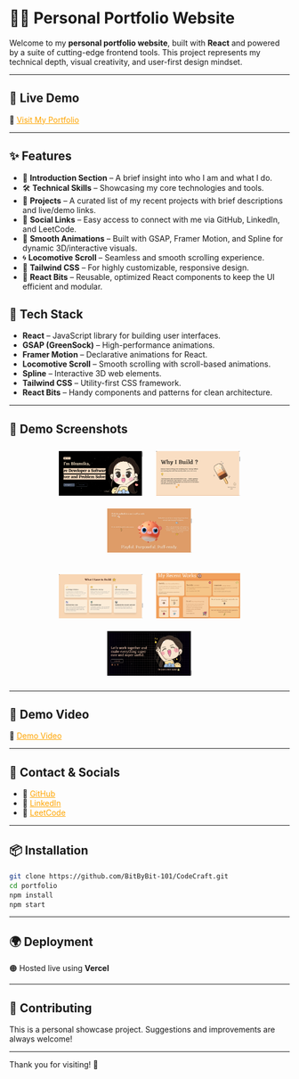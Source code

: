 # 🧡🌐 Personal Portfolio Website

Welcome to my **personal portfolio website**, built with **React** and powered by a suite of cutting-edge frontend tools. This project represents my technical depth, visual creativity, and user-first design mindset.

---

## 🚀 Live Demo

🔗 <a href="https://code-craft-n2wl.vercel.app/" style="color: #FFA500;">Visit My Portfolio</a>

---
## ✨ Features

- 🎯 **Introduction Section** – A brief insight into who I am and what I do.
- 🛠️ **Technical Skills** – Showcasing my core technologies and tools.
- 💼 **Projects** – A curated list of my recent projects with brief descriptions and live/demo links.
- 📲 **Social Links** – Easy access to connect with me via GitHub, LinkedIn, and LeetCode.
- 🌟 **Smooth Animations** – Built with GSAP, Framer Motion, and Spline for dynamic 3D/interactive visuals.
- 🌀 **Locomotive Scroll** – Seamless and smooth scrolling experience.
- 🎨 **Tailwind CSS** – For highly customizable, responsive design.
- 🧩 **React Bits** – Reusable, optimized React components to keep the UI efficient and modular.

## 🧰 Tech Stack

- **React** – JavaScript library for building user interfaces.
- **GSAP (GreenSock)** – High-performance animations.
- **Framer Motion** – Declarative animations for React.
- **Locomotive Scroll** – Smooth scrolling with scroll-based animations.
- **Spline** – Interactive 3D web elements.
- **Tailwind CSS** – Utility-first CSS framework.
- **React Bits** – Handy components and patterns for clean architecture.

---

## 📸 Demo Screenshots

<p align="center">
  <img src="src/assets/demoimages/demo-image-1.png" width="30%" style="margin: 10px;" />
  <img src="src/assets/demoimages/demo-image-2.png" width="30%" style="margin: 10px;" />
  <img src="src/assets/demoimages/demo-image-3.png" width="30%" style="margin: 10px;" />
</p>
<p align="center">
  <img src="src/assets/demoimages/demo-image-4.png" width="30%" style="margin: 10px;" />
  <img src="src/assets/demoimages/demo-image-5.png" width="30%" style="margin: 10px;" />
  <img src="src/assets/demoimages/demo-image-6.png" width="30%" style="margin: 10px;" />
</p>

---

## 🎥 Demo Video

🔗 <a href="https://drive.google.com/uc?id=1CSPRl7vf43FabesN84d_BLHFKQLc7FrF&export=download" style="color: #FFA500;">Demo Video</a>

---

## 📇 Contact & Socials

- 🔗 <a href="https://github.com/BitByBit-101" style="color: #FFA500;">GitHub</a>
- 💼 <a href="https://www.linkedin.com/in/bhumika-meena-a58843359" style="color: #FFA500;">LinkedIn</a>
- 🧠 <a href="https://leetcode.com/u/Flamingo289/" style="color: #FFA500;">LeetCode</a>

---

## 📦 Installation

```bash
git clone https://github.com/BitByBit-101/CodeCraft.git
cd portfolio
npm install
npm start
```

---

## 🌍 Deployment

🟠 Hosted live using **Vercel**

---

## 🤝 Contributing

This is a personal showcase project. Suggestions and improvements are always welcome!

---

Thank you for visiting! 🧡
